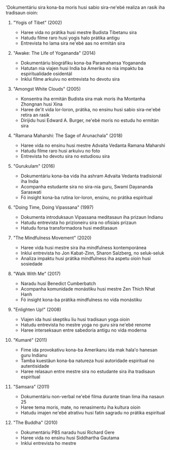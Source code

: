'Dokumentáriu sira kona-ba moris husi sabio sira-ne'ebé realiza an rasik iha tradisaun oioin:

1. "Yogis of Tibet" (2002)
   - Haree vida no prátika husi mestre Budista Tibetanu sira
   - Hatudu filme raro husi yogis halo prátika antigu
   - Entrevista ho lama sira ne'ebé aas no ermitán sira

2. "Awake: The Life of Yogananda" (2014)
   - Dokumentáriu biográfiku kona-ba Paramahansa Yogananda
   - Hatutan nia viajen husi India ba Amerika no nia impaktu ba espiritualidade osidentál
   - Inklui filme arkuívu no entrevista ho devotu sira

3. "Amongst White Clouds" (2005)
   - Konsentra iha ermitán Budista sira mak moris iha Montanha Zhongnan husi Xina
   - Haree de'it vida lor-loron, prátika, no ensinu husi sabio sira-ne'ebé retira an rasik
   - Dirijidu husi Edward A. Burger, ne'ebé moris no estudu ho ermitán sira

4. "Ramana Maharshi: The Sage of Arunachala" (2018)
   - Haree vida no ensinu husi mestre Advaita Vedanta Ramana Maharshi
   - Hatudu filme raro husi arkuívu no foto
   - Entrevista ho devotu sira no estudiosu sira

5. "Gurukulam" (2016)
   - Dokumentáriu kona-ba vida iha ashram Advaita Vedanta tradisionál iha India
   - Acompanha estudante sira no sira-nia guru, Swami Dayananda Saraswati
   - Fó insight kona-ba rutina lor-loron, ensinu, no prátika espiritual

6. "Doing Time, Doing Vipassana" (1997)
   - Dokumenta introduksaun Vipassana meditasaun iha prizaun Indianu
   - Hatudu entrevista ho prizioneiru sira no ofisiais prizaun
   - Hatudu forsa transformadora husi meditasaun

7. "The Mindfulness Movement" (2020)
   - Haree vida husi mestre sira iha mindfulness kontemporánea
   - Inklui entrevista ho Jon Kabat-Zinn, Sharon Salzberg, no seluk-seluk
   - Analiza impaktu husi prátika mindfulness iha aspetu oioin husi sosiedade

8. "Walk With Me" (2017)
   - Naradu husi Benedict Cumberbatch
   - Acompanha komunidade monástiku husi mestre Zen Thich Nhat Hanh
   - Fó insight kona-ba prátika mindfulness no vida monástiku

9. "Enlighten Up!" (2008)
   - Viajen ida husi skeptiku liu husi tradisaun yoga oioin
   - Hatudu entrevista ho mestre yoga no guru sira ne'ebé renome
   - Haree interseksaun entre sabedoria antigu no vida moderna

10. "Kumaré" (2011)
    - Fime ida provokativu kona-ba Amerikanu ida mak hala'o hanesan guru Indianu
    - Tamba kuestãun kona-ba natureza husi autoridade espiritual no autentisidade
    - Haree relasaun entre mestre sira no estudante sira iha tradisaun espiritual

11. "Samsara" (2011)
    - Dokumentáriu non-verbal ne'ebé filma durante tinan lima iha nasaun 25
    - Haree tema moris, mate, no renasimentu iha kultura oioin
    - Hatudu imajen ne'ebé atrativu husi fatin sagradu no prátika espiritual

12. "The Buddha" (2010)
    - Dokumentáriu PBS naradu husi Richard Gere
    - Haree vida no ensinu husi Siddhartha Gautama
    - Inklui entrevista ho mestre